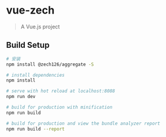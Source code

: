 # vue-zech

> A Vue.js project

## Build Setup

``` bash
# 安装
npm install @zech126/aggregate -S

# install dependencies
npm install

# serve with hot reload at localhost:8088
npm run dev

# build for production with minification
npm run build

# build for production and view the bundle analyzer report
npm run build --report
```
